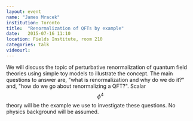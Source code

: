 ```yaml
---
layout: event
name: "James Mracek"
institution: Toronto
title:  "Renormalization of QFTs by example"
date:   2015-07-16 11:10
location: Fields Institute, room 210
categories: talk	
videourl:
---
```


We will discuss the topic of perturbative renormalization of quantum field theories using simple toy models to illustrate the concept.  The main questions to answer are, "what is renormalization and why do we do it?" and, "how do we go about renormalizing a QFT?".  Scalar $$\phi^4$$ theory will be the example we use to investigate these questions.  No physics background will be assumed.
